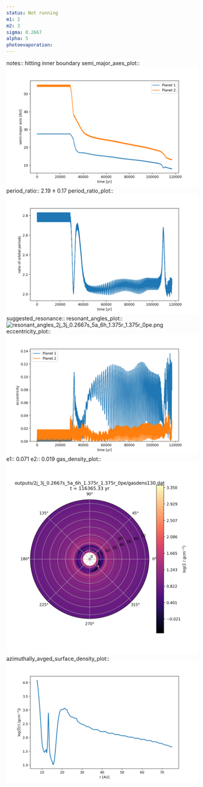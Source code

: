 ```yaml
---
status: Not running
m1: 2
m2: 3
sigma: 0.2667
alpha: 5
photoevaporation: 
---
```


notes:: hitting inner boundary
semi_major_axes_plot:: ![semi_major_axes_2j_3j_0.2667s_5a_6h_1.375r_1.375r_0pe.png](plots/semi_major_axes/semi_major_axes_2j_3j_0.2667s_5a_6h_1.375r_1.375r_0pe.png)
period_ratio:: 2.19 ± 0.17
period_ratio_plot:: ![period_ratio_2j_3j_0.2667s_5a_6h_1.375r_1.375r_0pe.png](plots/period_ratio/period_ratio_2j_3j_0.2667s_5a_6h_1.375r_1.375r_0pe.png)
suggested_resonance:: 
resonant_angles_plot:: ![resonant_angles_2j_3j_0.2667s_5a_6h_1.375r_1.375r_0pe.png](plots/resonant_angles/resonant_angles_2j_3j_0.2667s_5a_6h_1.375r_1.375r_0pe.png)
eccentricity_plot:: ![eccentricity_2j_3j_0.2667s_5a_6h_1.375r_1.375r_0pe.png](plots/eccentricity/eccentricity_2j_3j_0.2667s_5a_6h_1.375r_1.375r_0pe.png)
e1:: 0.071
e2:: 0.019
gas_density_plot:: ![gas_density_2j_3j_0.2667s_5a_6h_1.375r_1.375r_0pe.png](plots/gas_density/gas_density_2j_3j_0.2667s_5a_6h_1.375r_1.375r_0pe.png)
azimuthally_avged_surface_density_plot:: ![azimuthally_avged_surface_density_2j_3j_0.2667s_5a_6h_1.375r_1.375r_0pe.png](plots/azimuthally_avged_surface_density/azimuthally_avged_surface_density_2j_3j_0.2667s_5a_6h_1.375r_1.375r_0pe.png)
